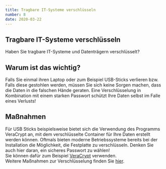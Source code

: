 ```yaml
---
title: Tragbare IT-Systeme verschlüsseln
number: 8
date: 2020-03-22
---
```


## Tragbare IT-Systeme verschlüsseln

Haben Sie tragbare IT-Systeme und Datenträgern verschlüsselt?

## Warum ist das wichtig? 
Falls Sie einmal ihren Laptop oder zum Beispiel USB-Sticks verlieren bzw. Falls diese gestohlen werden, müssen Sie sich keine Sorgen machen, dass die Daten in die falschen Hände geraten. Eine Verschlüsselung in Kombination mit einem starken Passwort schützt Ihre Daten selbst im Falle eines Verlusts!

## Maßnahmen
Für USB Sticks beispielsweise bietet sich die Verwendung des Programms VeraCrypt an, mit dem verschlüsselte Container für Ihre Daten erstellt werden können. 
Oftmals bieten moderne Betriebssysteme bereits bei der Installation die Möglichkeit, die Festplatte zu verschlüsseln. Denken Sie auch hier daran, ein sicheres Passwort zu wählen! <br>
Sie können dafür zum Beispiel
[VeraCrypt](https://www.heise.de/download/product/veracrypt-95747) verwenden. <br> 
Weitere Maßnahmen zur Verschlüsselung finden Sie [hier](https://www.bsi-fuer-buerger.de/BSIFB/DE/Empfehlungen/Verschluesselung/Verschluesselung_node.html).

